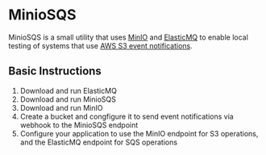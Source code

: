 # MinioSQS

MinioSQS is a small utility that uses [MinIO](https://github.com/minio/minio) and [ElasticMQ](https://github.com/softwaremill/elasticmq) to enable local testing of systems that use [AWS S3 event notifications](https://docs.aws.amazon.com/AmazonS3/latest/dev/NotificationHowTo.html).

## Basic Instructions

1. Download and run ElasticMQ
2. Download and run MinioSQS
3. Download and run MinIO
4. Create a bucket and congfigure it to send event notifications via webhook to the MinioSQS endpoint
5. Configure your application to use the MinIO endpoint for S3 operations, and the ElasticMQ endpoint for SQS operations
